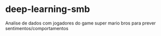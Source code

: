 # deep-learning-smb
Analise de dados com jogadores do game super mario bros para prever sentimentos/comportamentos
